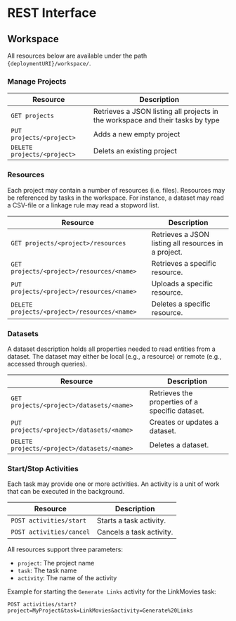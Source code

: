 # REST Interface

## Workspace

All resources below are available under the path `{deploymentURI}/workspace/`.

### Manage Projects

| Resource | Description |
| --- | --- |
| `GET projects`              | Retrieves a JSON listing all projects in the workspace and their tasks by type |
| `PUT projects/<project>`    | Adds a new empty project |   
| `DELETE projects/<project>` | Delets an existing project |

### Resources

Each project may contain a number of resources (i.e. files). 
Resources may be referenced by tasks in the workspace.
For instance, a dataset may read a CSV-file or a linkage rule may read a stopword list.

| Resource | Description |
| --- | --- |
| `GET projects/<project>/resources ` | Retrieves a JSON listing all resources in a project. |
| `GET projects/<project>/resources/<name> ` | Retrieves a specific resource. |   
| `PUT projects/<project>/resources/<name> ` | Uploads a specific resource. |   
| `DELETE projects/<project>/resources/<name> ` | Deletes a specific resource. |   

### Datasets

A dataset description holds all properties needed to read entities from a dataset.
The dataset may either be local (e.g., a resource) or remote (e.g., accessed through queries).

| Resource | Description |
| --- | --- |
| `GET projects/<project>/datasets/<name> ` | Retrieves the properties of a specific dataset. |   
| `PUT projects/<project>/datasets/<name> ` | Creates or updates a dataset. |   
| `DELETE projects/<project>/datasets/<name> ` | Deletes a dataset. |   

### Start/Stop Activities

Each task may provide one or more activities. An activity is a unit of work that can be executed in the background.

| Resource | Description |
| --- | --- |
| `POST activities/start` | Starts a task activity. |
| `POST activities/cancel` | Cancels a task activity. |

All resources support three parameters:
- `project`: The project name
- `task`: The task name
- `activity`: The name of the activity

Example for starting the `Generate Links` activity for the LinkMovies task:

    POST activities/start?project=MyProject&task=LinkMovies&activity=Generate%20Links
    
    